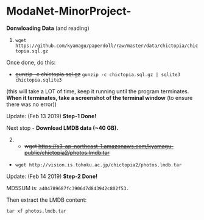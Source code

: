 # ModaNet-MinorProject-

**Donwloading Data** (and reading)

1. `wget https://github.com/kyamagu/paperdoll/raw/master/data/chictopia/chictopia.sql.gz`

Once done, do this:

* <del>gunzip -c chictopia.sql.gz</del> `gunzip -c chictopia.sql.gz | sqlite3 chictopia.sqlite3`

(this will take a LOT of time, keep it running until the program terminates. **When it terminates, take a screenshot of the terminal window** (to ensure there was no error))


Update: (Feb 13 2019) **Step-1 Done!**


Next stop - **Download LMDB data (~40 GB).**

2. * <del>wget https://s3-ap-northeast-1.amazonaws.com/kyamagu-public/chictopia2/photos.lmdb.tar</del>
* `wget http://vision.is.tohoku.ac.jp/chictopia2/photos.lmdb.tar`

Update: (Feb 14 2019) **Step-2 Done!**

MD5SUM is: `a404789687fc3906d7d843942c802f53.`

Then extract the LMDB content:

`tar xf photos.lmdb.tar`
